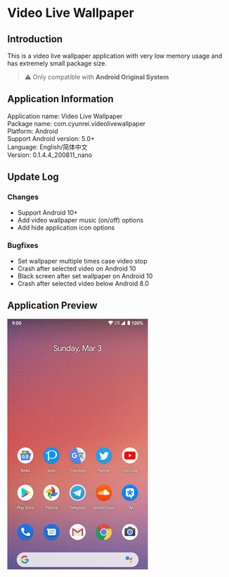 # Video Live Wallpaper
## Introduction  
This is a video live wallpaper application with very low memory usage and has extremely small package size.
> :warning: Only compatible with **Android Original System**

## Application Information
Application name: Video Live Wallpaper  
Package name: com.cyunrei.videolivewallpaper  
Platform: Android  
Support Android version: 5.0+  
Language: English/简体中文  
Version: 0.1.4.4_200811_nano
## Update Log
### Changes
- Support Android 10+ 
- Add video wallpaper music (on/off) options
- Add hide application icon options 
### Bugfixes
- Set wallpaper multiple times case video stop
- Crash after selected video on Android 10
- Black screen after set wallpaper on Android 10
- Crash after selected video below Android 8.0
## Application Preview
![](https://github.com/Cyunrei/Video-Live-Wallpaper/blob/master/preview.gif)

